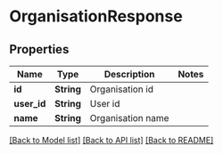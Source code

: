 # OrganisationResponse

## Properties

Name | Type | Description | Notes
------------ | ------------- | ------------- | -------------
**id** | **String** | Organisation id | 
**user_id** | **String** | User id | 
**name** | **String** | Organisation name | 

[[Back to Model list]](../README.md#documentation-for-models) [[Back to API list]](../README.md#documentation-for-api-endpoints) [[Back to README]](../README.md)


